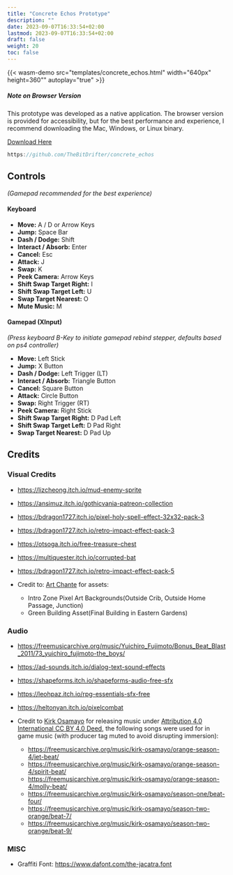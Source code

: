 ```yaml
---
title: "Concrete Echos Prototype"
description: ""
date: 2023-09-07T16:33:54+02:00
lastmod: 2023-09-07T16:33:54+02:00
draft: false
weight: 20
toc: false
---
```


{{< wasm-demo src="templates/concrete_echos.html" width="640px" height=360"" autoplay="true" >}}

##### Note on Browser Version

This prototype was developed as a native application. The browser version is provided for accessibility, but for the best performance and experience, I recommend downloading the Mac, Windows, or Linux binary.

[Download Here](https://thebitdrifter.itch.io/concrete-echos)

```go
https://github.com/TheBitDrifter/concrete_echos
```

## Controls

_(Gamepad recommended for the best experience)_

#### Keyboard

- **Move:** A / D or Arrow Keys
- **Jump:** Space Bar
- **Dash / Dodge:** Shift
- **Interact / Absorb:** Enter
- **Cancel:** Esc
- **Attack:** J
- **Swap:** K
- **Peek Camera:** Arrow Keys
- **Shift Swap Target Right:** I
- **Shift Swap Target Left:** U
- **Swap Target Nearest:** O
- **Mute Music:** M

#### Gamepad (XInput)

_(Press keyboard B-Key to initiate gamepad rebind stepper, defaults based on ps4 controller)_

- **Move:** Left Stick
- **Jump:** X Button
- **Dash / Dodge:** Left Trigger (LT)
- **Interact / Absorb:** Triangle Button
- **Cancel:** Square Button
- **Attack:** Circle Button
- **Swap:** Right Trigger (RT)
- **Peek Camera:** Right Stick
- **Shift Swap Target Right:** D Pad Left
- **Shift Swap Target Left:** D Pad Right
- **Swap Target Nearest:** D Pad Up

## Credits

### Visual Credits

- <https://lizcheong.itch.io/mud-enemy-sprite>
- <https://ansimuz.itch.io/gothicvania-patreon-collection>
- <https://bdragon1727.itch.io/pixel-holy-spell-effect-32x32-pack-3>
- <https://bdragon1727.itch.io/retro-impact-effect-pack-3>
- <https://otsoga.itch.io/free-treasure-chest>
- <https://multiquester.itch.io/corrupted-bat>
- <https://bdragon1727.itch.io/retro-impact-effect-pack-5>
- Credit to: [Art Chante](https://www.youtube.com/@ArtChante/videos) for assets:

  - Intro Zone Pixel Art Backgrounds(Outside Crib, Outside Home Passage, Junction)
  - Green Building Asset(Final Building in Eastern Gardens)

### Audio

- <https://freemusicarchive.org/music/Yuichiro_Fujimoto/Bonus_Beat_Blast_2011/73_yuichiro_fujimoto-the_boys/>
- <https://ad-sounds.itch.io/dialog-text-sound-effects>
- <https://shapeforms.itch.io/shapeforms-audio-free-sfx>
- <https://leohpaz.itch.io/rpg-essentials-sfx-free>
- <https://heltonyan.itch.io/pixelcombat>
- Credit to [Kirk Osamayo](https://freemusicarchive.org/music/kirk-osamayo) for releasing music under [Attribution 4.0 International CC BY 4.0 Deed](https://creativecommons.org/licenses/by/4.0/),
  the following songs were used for in game music (with producer tag muted to avoid disrupting immersion):

  - <https://freemusicarchive.org/music/kirk-osamayo/orange-season-4/jet-beat/>
  - <https://freemusicarchive.org/music/kirk-osamayo/orange-season-4/spirit-beat/>
  - <https://freemusicarchive.org/music/kirk-osamayo/orange-season-4/molly-beat/>
  - <https://freemusicarchive.org/music/kirk-osamayo/season-one/beat-four/>
  - <https://freemusicarchive.org/music/kirk-osamayo/season-two-orange/beat-7/>
  - <https://freemusicarchive.org/music/kirk-osamayo/season-two-orange/beat-9/>

### MISC

- Graffiti Font: <https://www.dafont.com/the-jacatra.font>
